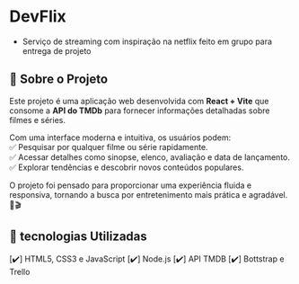 # DevFlix
* Serviço de streaming com inspiração na netflix feito em grupo para entrega de projeto


## 📌 Sobre o Projeto  

Este projeto é uma aplicação web desenvolvida com **React + Vite** que consome a **API do TMDb** para fornecer informações detalhadas sobre filmes e séries.  

Com uma interface moderna e intuitiva, os usuários podem:  
✅ Pesquisar por qualquer filme ou série rapidamente.  
✅ Acessar detalhes como sinopse, elenco, avaliação e data de lançamento.  
✅ Explorar tendências e descobrir novos conteúdos populares.  

O projeto foi pensado para proporcionar uma experiência fluida e responsiva, tornando a busca por entretenimento mais prática e agradável. 🚀🎬

## 🚀 tecnologias Utilizadas
[✔️] HTML5, CSS3 e JavaScript
[✔️] Node.js
[✔️] API TMDB
[✔️] Bottstrap e Trello
